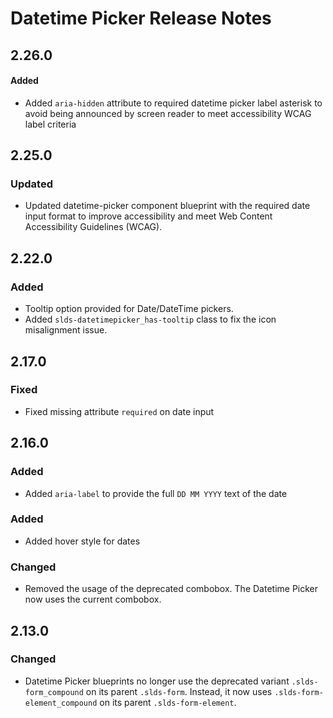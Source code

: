<!-- Release notes authoring guidelines: http://keepachangelog.com/ -->

# Datetime Picker Release Notes

<!-- ## [Unreleased] -->
## 2.26.0

#### Added
- Added `aria-hidden` attribute to required datetime picker label asterisk to avoid being announced by screen reader to meet accessibility WCAG label criteria

## 2.25.0

### Updated

- Updated datetime-picker component blueprint with the required date input format to improve accessibility and meet Web Content Accessibility Guidelines (WCAG).

## 2.22.0

### Added

- Tooltip option provided for Date/DateTime pickers.
- Added `slds-datetimepicker_has-tooltip` class to fix the icon misalignment issue.

## 2.17.0

### Fixed

- Fixed missing attribute `required` on date input

## 2.16.0

### Added

- Added `aria-label` to provide the full `DD MM YYYY` text of the date

### Added

- Added hover style for dates

### Changed

- Removed the usage of the deprecated combobox. The Datetime Picker now uses the current combobox.

## 2.13.0

### Changed

- Datetime Picker blueprints no longer use the deprecated variant `.slds-form_compound` on its parent `.slds-form`. Instead, it now uses `.slds-form-element_compound` on its parent `.slds-form-element`.
